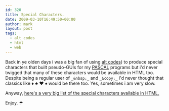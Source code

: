 ```yaml
---
id: 320
title: Special Characters.
date: 2009-03-10T16:49:50+00:00
author: mark
layout: post
tags:
  - alt codes
  - html
  - web
---
```

Back in ye olden days i was a big fan of using [alt codes](http://www.alt-codes.net/)) to produce special characters that built pseudo-GUIs for my [PASCAL](http://en.wikipedia.org/wiki/Pascal_(programming_language)) programs but i'd never twigged that many of these characters would be available in HTML too. Despite being a regular user of `_&nbsp;_` and `_&copy;_` i'd never thought that classics like ♦ ♣ ♥ ♠ would be there too. Yes, sometimes i am very slow.

Anyway, [here's a very big list of the special characters available in HTML.](https://thegorillaguide.com/reference/html-special-characters)

Enjoy. ☂
